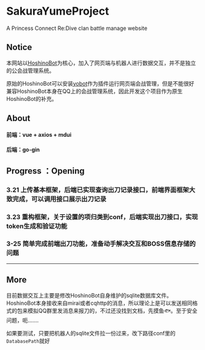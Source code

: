 # SakuraYumeProject
A Princess Connect Re:Dive clan battle manage website

## Notice

本网站以[HoshinoBot](https://github.com/Ice-Cirno/HoshinoBot)为核心，加入了网页端与机器人进行数据交互，并不是独立的公会战管理系统。

原始的HoshinoBot可以安装[yobot](https://github.com/pcrbot/yobot)作为插件运行网页端会战管理，但是不能很好兼容HoshinoBot本身在QQ上的会战管理系统，因此开发这个项目作为原生HoshinoBot的补充。

## About

#### 前端：vue + axios + mdui

#### 后端：go-gin

## Progress ：Opening

### 3.21 上传基本框架，后端已实现查询出刀记录接口，前端界面框架大致完成，可以调用接口展示出刀记录

### 3.23 重构框架，关于设置的项归类到conf，后端实现出刀接口，实现token生成和验证功能

### 3-25 简单完成前端出刀功能，准备动手解决交互和BOSS信息存储的问题

-----------------------

## More

目前数据交互上主要是修改HoshinoBot自身维护的sqlite数据库文件。HoshinoBot本身接收来自mirai或者cqhttp的消息，所以理论上是可以发送相同格式的包来模拟QQ群里发消息来报刀的，不过还没找到文档，先摸鱼🐟。至于安全问题，呃.......

如果要测试，只要把机器人的sqlite文件拉一份过来，改下路径conf里的`DatabasePath`就好